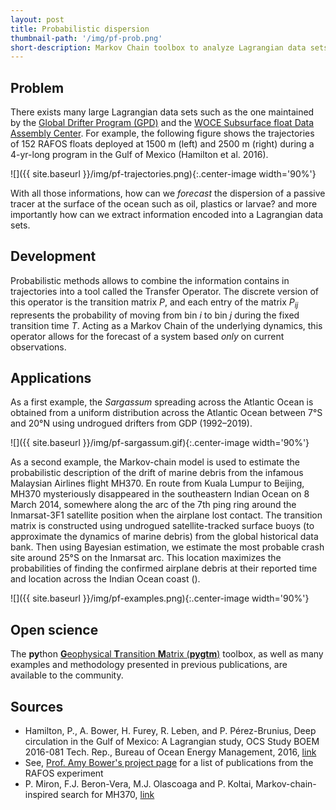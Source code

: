 ```yaml
---
layout: post
title: Probabilistic dispersion
thumbnail-path: '/img/pf-prob.png'
short-description: Markov Chain toolbox to analyze Lagrangian data sets of surface drifters and subsurface floats.
---
```


## Problem
There exists many large Lagrangian data sets such as the one maintained by the  [Global Drifter Program (GPD)](https://www.aoml.noaa.gov/phod/gdp) and the [WOCE Subsurface float Data Assembly Center](https://www.aoml.noaa.gov/phod/float_traj/data.php). For example, the following figure shows the trajectories of 152 RAFOS floats deployed at 1500 m (left) and 2500 m (right) during a 4-yr-long program in the Gulf of Mexico (Hamilton et al. 2016).

![]({{ site.baseurl }}/img/pf-trajectories.png){:.center-image width='90%'}

With all those informations, how can we *forecast* the dispersion of a passive tracer at the surface of the ocean such as oil, plastics or larvae? and more importantly how can we extract information encoded into a Lagrangian data sets.

## Development
Probabilistic methods allows to combine the information contains in trajectories into a tool called the Transfer Operator. The discrete version of this operator is the transition matrix *P*, and each entry of the matrix *P<sub>ij</sub>* represents the probability of moving from bin *i* to bin *j* during the fixed transition time *T*. Acting as a Markov Chain of the underlying dynamics, this operator allows for the forecast of a system based *only* on current observations.

## Applications

As a first example, the *Sargassum* spreading across the Atlantic Ocean is obtained from a uniform distribution across the Atlantic Ocean between 7°S and 20°N using undrogued drifters from GDP (1992–2019).

![]({{ site.baseurl }}/img/pf-sargassum.gif){:.center-image width='90%'}

As a second example, the Markov-chain model is used to estimate the probabilistic description of the drift of marine debris from the infamous Malaysian Airlines flight MH370. En route from Kuala Lumpur to Beijing, MH370 mysteriously disappeared in the southeastern Indian Ocean on 8 March 2014, somewhere along the arc of the 7th ping ring around the Inmarsat-3F1 satellite position when the airplane lost contact. The transition matrix is constructed using undrogued satellite-tracked surface buoys (to approximate the dynamics of marine debris) from the global historical data bank. Then using Bayesian estimation, we estimate the most probable crash site around 25°S on the Inmarsat arc. This location maximizes the probabilities of finding the confirmed airplane debris at their reported time and location across the Indian Ocean coast ().

![]({{ site.baseurl }}/img/pf-examples.png){:.center-image width='90%'}

## Open science
The **py**thon [**G**eophysical **T**ransition **M**atrix (**pygtm**)](https://github.com/philippemiron/pygtm) toolbox, as well as many examples and methodology presented in previous publications, are available to the community.

## Sources
- Hamilton, P., A. Bower, H. Furey, R. Leben, and P. Pérez-Brunius, Deep circulation in the Gulf of Mexico: A Lagrangian study, OCS Study BOEM 2016-081 Tech. Rep., Bureau of Ocean Energy Management, 2016, [link](https://permanent.fdlp.gov/gpo80279/5583%5b1%5d.pdf)
- See, [Prof. Amy Bower's project page](https://www2.whoi.edu/site/bower-lab/a-lagrangian-study-of-the-deep-circulation-in-the-gulf-of-mexico-2/) for a list of publications from the RAFOS experiment
- P. Miron, F.J. Beron-Vera, M.J. Olascoaga and P. Koltai, Markov-chain-inspired search for MH370, [link](https://doi.org/10.1063/1.5092132)
